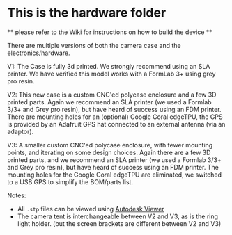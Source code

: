 # This is the hardware folder

** please refer to the Wiki for instructions on how to build the device **

There are multiple versions of both the camera case and the electronics/hardware.

V1: The Case is fully 3d printed. We strongly recommend using an SLA printer. We have verified this model works with a FormLab 3+ using grey pro resin.

V2: This new case is a custom CNC'ed polycase enclosure and a few 3D printed parts. Again we recommend an SLA printer (we used a Formlab 3/3+ and Grey pro resin), but have heard of success using an FDM printer. There are mounting holes for an (optional) Google Coral edgeTPU, the GPS is provided by an Adafruit GPS hat connected to an external antenna (via an adaptor). 

V3: A smaller custom CNC'ed polycase enclosure, with fewer mounting points, and iterating on some design choices. Again there are a few 3D printed parts, and we recommend an SLA printer (we used a Formlab 3/3+ and Grey pro resin), but have heard of success using an FDM printer. The mounting holes for the Google Coral edgeTPU are eliminated, we switched to a USB GPS to simplify the BOM/parts list.

Notes:
- All `.stp` files can be viewed using [Autodesk Viewer](https://viewer.autodesk.com)
- The camera tent is interchangeable between V2 and V3, as is the ring light holder. (but the screen brackets are different between V2 and V3)